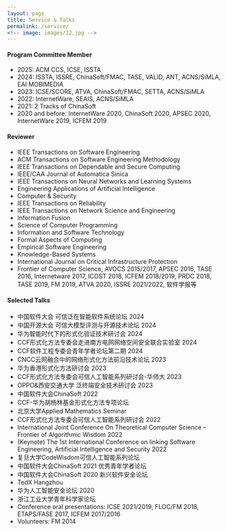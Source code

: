 ```yaml
---
layout: page
title: Service & Talks
permalink: /service/
<!-- image: images/12.jpg -->
---
```



#### Program Committee Member
- 2025: ACM CCS, ICSE, ISSTA
- 2024: ISSTA, ISSRE, ChinaSoft/FMAC, TASE, VALID, ANT, ACNS/SiMLA, EAI MOBIMEDIA
- 2023: ICSE/SCORE, ATVA, ChinaSoft/FMAC, SETTA, ACNS/SiMLA
- 2022: InternetWare, SEAIS, ACNS/SiMLA
- 2021: 2 Tracks of ChinaSoft
- 2020 and before: InternetWare 2020, ChinaSoft 2020, APSEC 2020, InternetWare 2019, ICFEM 2019


#### Reviewer

- IEEE Transactions on Software Engineering
- ACM Transactions on Software Engineering Methodology
- IEEE Transactions on Dependable and Secure Computing
- IEEE/CAA Journal of Automatica Sinica
- IEEE Transactions on Neural Networks and Learning Systems
- Engineering Applications of Artificial Intelligence
- Computer & Security
- IEEE Transactions on Reliability
- IEEE Transactions on Network Science and Engineering
- Information Fusion
- Science of Computer Programming
- Information and Software Technology
- Formal Aspects of Computing
- Empirical Software Engineering
- Knowledge-Based Systems
- International Journal on Critical Infrastructure Protection
- Frontier of Computer Science, AVOCS 2015/2017, APSEC 2016, TASE 2016, Internetware 2017, ICOST 2018, ICFEM 2018/2019, PRDC 2018, TASE 2019, FM 2019, ATVA 2020, ISSRE 2021/2022, 软件学报等 


#### Selected Talks

- 中国软件大会 可信泛在智能软件系统论坛 2024
- 中国开源大会 可信大模型评测与开源技术论坛 2024  
- 华为智能时代下的形式化验证技术研讨会 2024
- CCF形式化方法专委会走进南方电网网络空间安全联合实验室 2024
- CCF软件工程专委会青年学者论坛第二期 2024
- CNCC云网融合中的网络形式化方法前沿技术论坛 2023
- 华为香港形式化方法研讨会 2023
- CCF形式化方法专委会可信人工智能系列研讨会-华师大 2023
- OPPO&西安交通大学 泛终端安全技术研讨会 2023
- 中国软件大会ChinaSoft 2022
- CCF-华为胡杨林基金形式化方法专项论坛
- 北京大学Applied Mathematics Seminar
- CCF形式化方法专委会可信人工智能系列研讨会 2022
- International Joint Conference On Theoretical Computer Science – Frontier of Algorithmic Wisdom 2022
- (Keynote) The 1st International Conference on linking Software Engineering, Artificial Intelligence and Security 2022
- 复旦大学CodeWisdom可信人工智能系列论坛
- 中国软件大会ChinaSoft 2021 优秀青年学者论坛 
- 中国软件大会ChinaSoft 2020 新兴软件安全论坛 ­
- TedX Hangzhou
- 华为人工智能安全论坛 2020
- 浙江工业大学青年科学家论坛
- Conference oral presentations: ICSE 2021/2019, FLOC/FM 2018, ETAPS/FASE 2017, ICFEM 2017/2016
- Volunteers: FM 2014